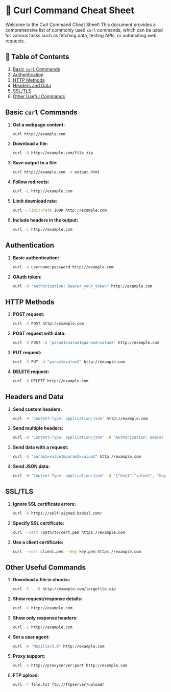 
# 📡 Curl Command Cheat Sheet

Welcome to the Curl Command Cheat Sheet! This document provides a comprehensive list of commonly used `curl` commands, which can be used for various tasks such as fetching data, testing APIs, or automating web requests.

## 📄 Table of Contents

1. [Basic `curl` Commands](#basic-curl-commands)
2. [Authentication](#authentication)
3. [HTTP Methods](#http-methods)
4. [Headers and Data](#headers-and-data)
5. [SSL/TLS](#ssl-tls)
6. [Other Useful Commands](#other-useful-commands)

## Basic `curl` Commands

1. **Get a webpage content:**
   ```sh
   curl http://example.com
   ```

2. **Download a file:**
   ```sh
   curl -O http://example.com/file.zip
   ```

3. **Save output to a file:**
   ```sh
   curl http://example.com -o output.html
   ```

4. **Follow redirects:**
   ```sh
   curl -L http://example.com
   ```

5. **Limit download rate:**
   ```sh
   curl --limit-rate 100K http://example.com
   ```

6. **Include headers in the output:**
   ```sh
   curl -i http://example.com
   ```

## Authentication

1. **Basic authentication:**
   ```sh
   curl -u username:password http://example.com
   ```

2. **OAuth token:**
   ```sh
   curl -H "Authorization: Bearer your_token" http://example.com
   ```

## HTTP Methods

1. **POST request:**
   ```sh
   curl -X POST http://example.com
   ```

2. **POST request with data:**
   ```sh
   curl -X POST -d "param1=value1&param2=value2" http://example.com
   ```

3. **PUT request:**
   ```sh
   curl -X PUT -d "param1=value1" http://example.com
   ```

4. **DELETE request:**
   ```sh
   curl -X DELETE http://example.com
   ```

## Headers and Data

1. **Send custom headers:**
   ```sh
   curl -H "Content-Type: application/json" http://example.com
   ```

2. **Send multiple headers:**
   ```sh
   curl -H "Content-Type: application/json" -H "Authorization: Bearer your_token" http://example.com
   ```

3. **Send data with a request:**
   ```sh
   curl -d "param1=value1&param2=value2" http://example.com
   ```

4. **Send JSON data:**
   ```sh
   curl -H "Content-Type: application/json" -d '{"key1":"value1", "key2":"value2"}' http://example.com
   ```

## SSL/TLS

1. **Ignore SSL certificate errors:**
   ```sh
   curl -k https://self-signed.badssl.com/
   ```

2. **Specify SSL certificate:**
   ```sh
   curl --cert /path/to/cert.pem https://example.com
   ```

3. **Use a client certificate:**
   ```sh
   curl --cert client.pem --key key.pem https://example.com
   ```

## Other Useful Commands

1. **Download a file in chunks:**
   ```sh
   curl -C - -O http://example.com/largefile.zip
   ```

2. **Show request/response details:**
   ```sh
   curl -v http://example.com
   ```

3. **Show only response headers:**
   ```sh
   curl -I http://example.com
   ```

4. **Set a user agent:**
   ```sh
   curl -A "Mozilla/5.0" http://example.com
   ```

5. **Proxy support:**
   ```sh
   curl -x http://proxyserver:port http://example.com
   ```

6. **FTP upload:**
   ```sh
   curl -T file.txt ftp://ftpserver/upload/
   ```
